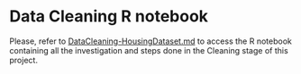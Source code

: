 # Data Cleaning R notebook

Please, refer to [DataCleaning-HousingDataset.md](DataCleaning-HousingDataset.md) to access the R notebook containing all the investigation and steps done in the Cleaning stage of this project.